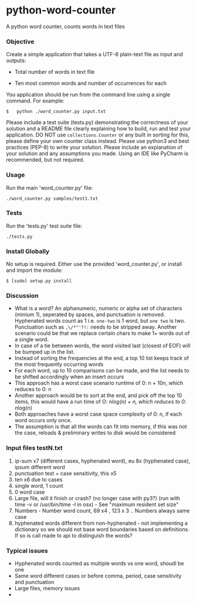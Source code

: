 # python-word-counter
A python word counter, counts words in text files


### Objective ###

Create a simple application that takes a UTF-8 plain-text file as input and outputs:

* Total number of words in text file

* Ten most common words and number of occurrences for each

You application should be run from the command line using a single command. For example:

    $	python ./word_counter.py input.txt

Please include a test suite (tests.py) demonstrating the correctness of your solution and a README file clearly explaining how to build, run and test your application. 
DO NOT use `collections.Counter` or any built in sorting for this, please define your own counter class instead. Please use python3 and best practices (PEP-8) to write your solution. Please include an explanation of your solution and any assumptions you made. Using an IDE like PyCharm is recommended, but not required.


### Usage ###

Run the main 'word_counter.py' file:

    ./word_counter.py samples/test1.txt


### Tests ###

Run the 'tests.py' test suite file:

    ./tests.py

### Install Globally ###

No setup is required. Either use the provided 'word_counter.py', or install and import the module:

    $ [sudo] setup.py install

### Discussion ###

* What is a word? An alphanumeric, numeric or alpha set of characters (minium 1), seperated by spaces, and punctuation is removed. Hyphenated words count as 1 i.e. `one-two` is 1 word, but `one two` is two. Punctuation such as `,\/*"'?!:` needs to be stripped away. Another scenario could be that we replace certain chars to make 1+ words out of a single word.
* In case of a tie between words, the word visited last (closest of EOF) will be bumped up in the list.
* Instead of sorting the frequencies at the end, a top 10 list keeps track of the most frequently occurring words
* For each word, up to 10 comparisons can be made, and the list needs to be shifted accordingly when an insert occurs
* This approach has a worst case scenario runtime of 0: n + 10n, which reduces to 0: n
* Another approach would be to sort at the end, and pick off the top 10 items, this would have a run time of  O: n*log(n) + n, which reduces to 0: n*log(n)
* Both approaches have a worst case space complexity of 0: n, if each word occurs only once.
* The assumption is that all the words can fit into memory, if this was not the case, reloads & preliminary writes to disk would be considered

### Input files testN.txt ###

 1. ip-sum x7 (different cases, hyphenated word), eu 8x (hyphenated case), ipsum different word
 1. punctuation test + case sensitivity, this x5
 1. ten x6 due to cases
 1. single word, 1 count
 1. 0 word case
 1. Large file, will it finish or crash? (no longer case with py3?)  (run with time -v or /usr/bin/time -l in osx) - See "maximum resident set size"
 1. Numbers - Number word count, 69 x4 , 123 x 3 .. Numbers always same case
 1. hyphenated words different from non-hyphenated - not implementing a dictionary so we should not base word boundaries based on definitions. If so is call made to api to distinguish the words?


### Typical issues ###

 * Hyphenated words counted as multiple words vs one word, shoudl be one
 * Same word different cases or before comma, period, case sensitivity and punctuation
 * Large files, memory issues
 * 



